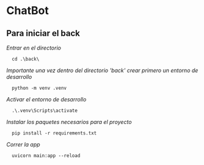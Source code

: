 # ChatBot

## Para iniciar el back

*Entrar en el directorio*

```
  cd .\back\
```
*Importante una vez dentro del directorio 'back' crear primero un entorno de desarrollo*
```
  python -m venv .venv
```

*Activar el entorno de desarrollo*
```
  .\.venv\Scripts\activate
```

*Instalar los paquetes necesarios para el proyecto*

```
  pip install -r requirements.txt
```

*Correr la app*
```
  uvicorn main:app --reload
```
